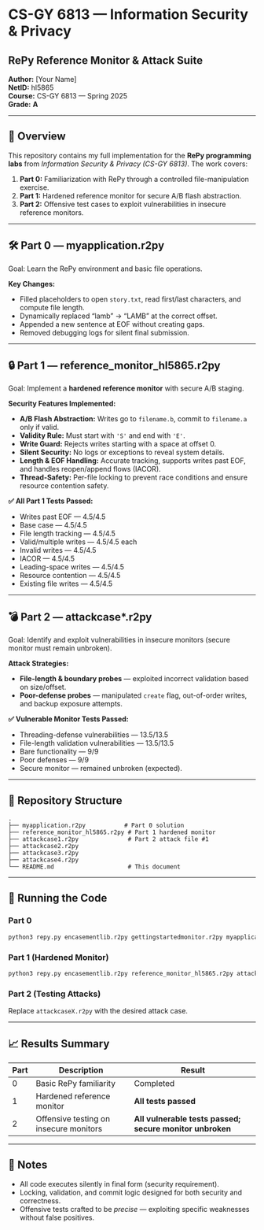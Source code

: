 # CS-GY 6813 — Information Security & Privacy  
## RePy Reference Monitor & Attack Suite

**Author:** [Your Name]  
**NetID:** hl5865  
**Course:** CS-GY 6813 — Spring 2025  
**Grade:** **A**  

---

## 📜 Overview  
This repository contains my full implementation for the **RePy programming labs** from *Information Security & Privacy (CS-GY 6813)*. The work covers:  
1. **Part 0:** Familiarization with RePy through a controlled file-manipulation exercise.  
2. **Part 1:** Hardened reference monitor for secure A/B flash abstraction.  
3. **Part 2:** Offensive test cases to exploit vulnerabilities in insecure reference monitors.  

---

## 🛠 Part 0 — myapplication.r2py  
Goal: Learn the RePy environment and basic file operations.

**Key Changes:**  
- Filled placeholders to open `story.txt`, read first/last characters, and compute file length.  
- Dynamically replaced “lamb” → “LAMB” at the correct offset.  
- Appended a new sentence at EOF without creating gaps.  
- Removed debugging logs for silent final submission.  

---

## 🔒 Part 1 — reference_monitor_hl5865.r2py  
Goal: Implement a **hardened reference monitor** with secure A/B staging.

**Security Features Implemented:**  
- **A/B Flash Abstraction:** Writes go to `filename.b`, commit to `filename.a` only if valid.  
- **Validity Rule:** Must start with `'S'` and end with `'E'`.  
- **Write Guard:** Rejects writes starting with a space at offset 0.  
- **Silent Security:** No logs or exceptions to reveal system details.  
- **Length & EOF Handling:** Accurate tracking, supports writes past EOF, and handles reopen/append flows (IACOR).  
- **Thread-Safety:** Per-file locking to prevent race conditions and ensure resource contention safety.

**✅ All Part 1 Tests Passed:**  
- Writes past EOF — 4.5/4.5  
- Base case — 4.5/4.5  
- File length tracking — 4.5/4.5  
- Valid/multiple writes — 4.5/4.5 each  
- Invalid writes — 4.5/4.5  
- IACOR — 4.5/4.5  
- Leading-space writes — 4.5/4.5  
- Resource contention — 4.5/4.5  
- Existing file writes — 4.5/4.5  

---

## 💣 Part 2 — attackcase\*.r2py  
Goal: Identify and exploit vulnerabilities in insecure monitors (secure monitor must remain unbroken).

**Attack Strategies:**  
- **File-length & boundary probes** — exploited incorrect validation based on size/offset.  
- **Poor-defense probes** — manipulated `create` flag, out-of-order writes, and backup exposure attempts.  

**✅ Vulnerable Monitor Tests Passed:**  
- Threading-defense vulnerabilities — 13.5/13.5  
- File-length validation vulnerabilities — 13.5/13.5  
- Bare functionality — 9/9  
- Poor defenses — 9/9  
- Secure monitor — remained unbroken (expected).  

---

## 📂 Repository Structure  
```
.
├── myapplication.r2py           # Part 0 solution
├── reference_monitor_hl5865.r2py # Part 1 hardened monitor
├── attackcase1.r2py              # Part 2 attack file #1
├── attackcase2.r2py
├── attackcase3.r2py
├── attackcase4.r2py
└── README.md                     # This document
```

---

## 🚀 Running the Code  

### **Part 0**  
```bash
python3 repy.py encasementlib.r2py gettingstartedmonitor.r2py myapplication.r2py
```

### **Part 1** (Hardened Monitor)  
```bash
python3 repy.py encasementlib.r2py reference_monitor_hl5865.r2py attackcase1.r2py
```

### **Part 2** (Testing Attacks)  
Replace `attackcaseX.r2py` with the desired attack case.  

---

## 📈 Results Summary  
| Part | Description | Result |
|------|-------------|--------|
| 0    | Basic RePy familiarity | Completed |
| 1    | Hardened reference monitor | **All tests passed** |
| 2    | Offensive testing on insecure monitors | **All vulnerable tests passed; secure monitor unbroken** |

---

## 📌 Notes  
- All code executes silently in final form (security requirement).  
- Locking, validation, and commit logic designed for both security and correctness.  
- Offensive tests crafted to be *precise* — exploiting specific weaknesses without false positives.
